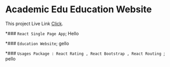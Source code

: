 # Academic Edu Education Website

This project Live Link [Click](https://github.com/facebook/create-react-app).


*### `React Single Page App`;
Hello


*### `Education Website`;
gello


*### `Usages Package : React Rating , React Bootstrap , React Routing `;
pello
